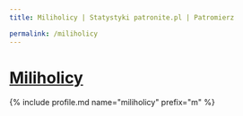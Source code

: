 ```yaml
---
title: Miliholicy | Statystyki patronite.pl | Patromierz

permalink: /miliholicy
---
```


# [Miliholicy](https://patronite.pl/miliholicy)

{% include profile.md name="miliholicy" prefix="m" %}

